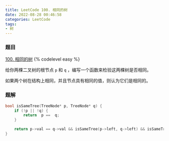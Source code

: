 ```yaml
---
title: LeetCode 100. 相同的树
date: 2022-08-28 00:46:58
categories: LeetCode
tags:
- 树
---
```


### 题目
[100. 相同的树](https://leetcode.cn/problems/same-tree/)
{% codelevel easy %}

给你两棵二叉树的根节点 `p` 和 `q` ，编写一个函数来检验这两棵树是否相同。

如果两个树在结构上相同，并且节点具有相同的值，则认为它们是相同的。
<!-- more -->

### 题解
``` cpp
bool isSameTree(TreeNode* p, TreeNode* q) {
    if (!p || !q) {
        return  p ==  q;
    }

    return p->val == q->val && isSameTree(p->left, q->left) && isSameTree(p->right, q->right);
}
```
